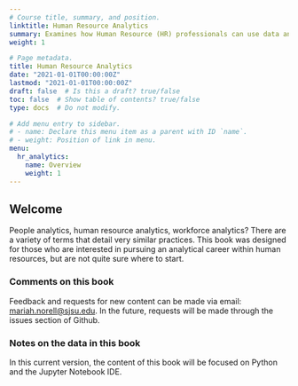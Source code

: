 ```yaml
---
# Course title, summary, and position.
linktitle: Human Resource Analytics
summary: Examines how Human Resource (HR) professionals can use data analytics to inform HR decisions. Includes descriptive, predictive, and prescriptive analytics. Concepts are applied using software tools like Qualtrics, Python, Excel, and Tableau.
weight: 1

# Page metadata.
title: Human Resource Analytics
date: "2021-01-01T00:00:00Z"
lastmod: "2021-01-01T00:00:00Z"
draft: false  # Is this a draft? true/false
toc: false  # Show table of contents? true/false
type: docs  # Do not modify.

# Add menu entry to sidebar.
# - name: Declare this menu item as a parent with ID `name`.
# - weight: Position of link in menu.
menu:
  hr_analytics:
    name: Overview
    weight: 1
---
```


## Welcome

People analytics, human resource analytics, workforce analytics? There are a variety of terms that detail very similar practices. This book was designed for those who are interested in pursuing an analytical career within human resources, but are not quite sure where to start.
### Comments on this book

Feedback and requests for new content can be made via email: mariah.norell@sjsu.edu.
In the future, requests will be made through the issues section of Github.

### Notes on the data in this book

In this current version, the content of this book will be focused on Python and the Jupyter Notebook IDE.



<!-- * **Online courses**
* **Project or software documentation**
* **Tutorials**

The `courses` folder may be renamed. For example, we can rename it to `docs` for software/project documentation or `tutorials` for creating an online course.

## Delete tutorials

**To remove these pages, delete the `courses` folder and see below to delete the associated menu link.**

## Update site menu

After renaming or deleting the `courses` folder, you may wish to update any `[[main]]` menu links to it by editing your menu configuration at `config/_default/menus.toml`.

For example, if you delete this folder, you can remove the following from your menu configuration:

```toml
[[main]]
  name = "Courses"
  url = "courses/"
  weight = 50
```

Or, if you are creating a software documentation site, you can rename the `courses` folder to `docs` and update the associated *Courses* menu configuration to:

```toml
[[main]]
  name = "Docs"
  url = "docs/"
  weight = 50
```

## Update the docs menu

If you use the *docs* layout, note that the name of the menu in the front matter should be in the form `[menu.X]` where `X` is the folder name. Hence, if you rename the `courses/example/` folder, you should also rename the menu definitions in the front matter of files within `courses/example/` from `[menu.example]` to `[menu.<NewFolderName>]`. -->
